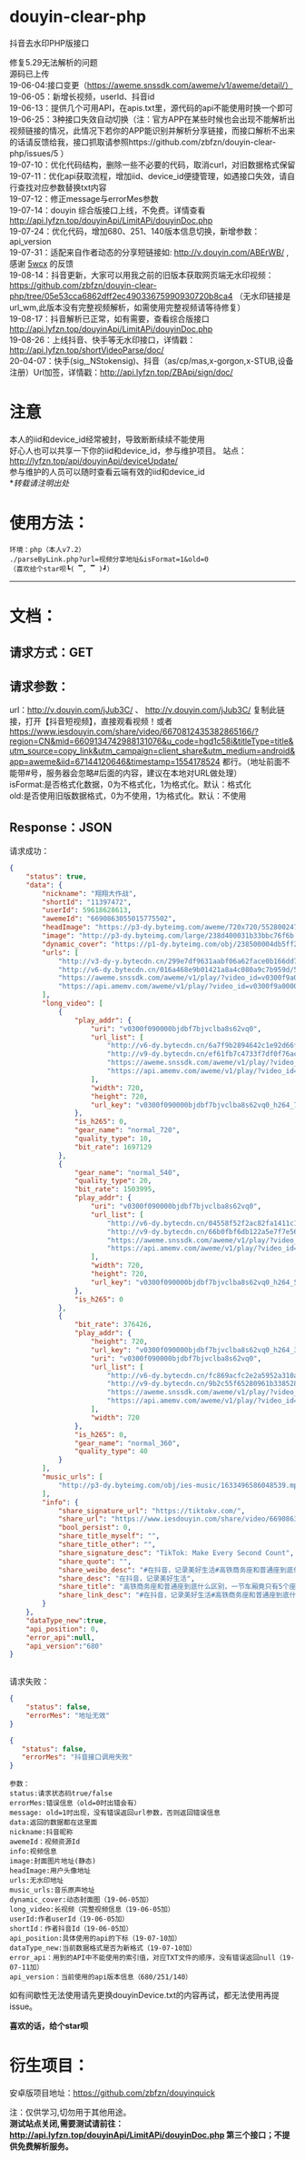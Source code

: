 # douyin-clear-php
抖音去水印PHP版接口  

修复5.29无法解析的问题  
源码已上传  
19-06-04:接口变更（https://aweme.snssdk.com/aweme/v1/aweme/detail/）  
19-06-05：新增长视频，userId、抖音id  
19-06-13：提供几个可用API，在apis.txt里，源代码的api不能使用时换一个即可  
19-06-25：3种接口失效自动切换（注：官方APP在某些时候也会出现不能解析出视频链接的情况，此情况下若你的APP能识别并解析分享链接，而接口解析不出来的话请反馈给我，接口抓取请参照https://github.com/zbfzn/douyin-clear-php/issues/5 ）  
19-07-10：优化代码结构，删除一些不必要的代码，取消curl，对旧数据格式保留  
19-07-11：优化api获取流程，增加iid、device_id便捷管理，如遇接口失效，请自行查找对应参数替换txt内容  
19-07-12：修正message与errorMes参数  
19-07-14：douyin 综合版接口上线，不免费。详情查看 http://api.lyfzn.top/douyinApi/LimitAPi/douyinDoc.php  
19-07-24：优化代码，增加680、251、140版本信息切换，新增参数：api_version  
19-07-31：适配来自作者动态的分享短链接如: http://v.douyin.com/ABErWB/ ,感谢 [5wcx](https://github.com/5wcx) 的反馈   
19-08-14：抖音更新，大家可以用我之前的旧版本获取网页端无水印视频：https://github.com/zbfzn/douyin-clear-php/tree/05e53cca6862dff2ec49033675990930720b8ca4 （无水印链接是url_wm,此版本没有完整视频解析，如需使用完整视频请等待修复）  
19-08-17：抖音解析已正常，如有需要，查看综合版接口  http://api.lyfzn.top/douyinApi/LimitAPi/douyinDoc.php  
19-08-26：上线抖音、快手等无水印接口，详情戳：http://api.lyfzn.top/shortVideoParse/doc/  
20-04-07：快手(sig,_NStokensig)、抖音（as/cp/mas,x-gorgon,x-STUB,设备注册）Url加签，详情戳：http://api.lyfzn.top/ZBApi/sign/doc/


# 注意  
本人的iid和device_id经常被封，导致断断续续不能使用    
好心人也可以共享一下你的iid和device_id，参与维护项目。
站点：http://lyfzn.top/api/douyinApi/deviceUpdate/  
参与维护的人员可以随时查看云端有效的iid和device_id  
**转载请注明出处*

使用方法：  
==
    环境：php（本人v7.2）
    ./parseByLink.php?url=视频分享地址&isFormat=1&old=0
    （喜欢给个star呗┗( ▔, ▔ )┛）
 ********
 文档： 
 ==
  请求方式：GET  
  --
  请求参数：  
  --
  url：http://v.douyin.com/jJub3C/ 、 http://v.douyin.com/jJub3C/ 复制此链接，打开【抖音短视频】，直接观看视频！或者 https://www.iesdouyin.com/share/video/6670812435382865166/?region=CN&mid=6609134742988131076&u_code=hgd1c58i&titleType=title&utm_source=copy_link&utm_campaign=client_share&utm_medium=android&app=aweme&iid=67144120646&timestamp=1554178524
都行。（地址前面不能带\#号，服务器会忽略\#后面的内容，建议在本地对URL做处理）  
  isFormat:是否格式化数据，0为不格式化，1为格式化。默认：格式化  
  old:是否使用旧版数据格式，0为不使用，1为格式化。默认：不使用  
  
  Response：JSON  
  --
请求成功：
````json
{
    "status": true,
    "data": {
        "nickname": "翔翔大作战",
        "shortId": "11397472",
        "userId": 59618628613,
        "awemeId": "6690863055015775502",
        "headImage": "https://p3-dy.byteimg.com/aweme/720x720/552800247d0a9e145b74.jpeg",
        "image": "http://p3-dy.byteimg.com/large/238d400031b33bbc76f6b.jpeg",
        "dynamic_cover": "https://p1-dy.byteimg.com/obj/238500004db5ff26aea6a",
        "urls": [
            "http://v3-dy-y.bytecdn.cn/299e7df9631aabf06a62face0b166dd7/5d24d545/video/m/220c37bbfd63b114b48a33ec7fe99ff4cab116210f630000aa53aeba0895/?rc=amhpeWp0dW1lbTMzZGkzM0ApQHRAbzQ3ODozNjczNDY4MzM6PDNAKXUpQGczdSlAZjN2KUBmcHcxZnNoaGRmOzRAYmllaDQzbmRhXy0tNi0wc3MtbyNvIy42MjM1LS4tLTIyLS4tLi9pOmIvcCM6YS1xIzpgLW8jYmZoXitqdDojLy5e",
            "http://v6-dy.bytecdn.cn/016a468e9b01421a8a4c080a9c7b959d/5d24d545/video/m/220c37bbfd63b114b48a33ec7fe99ff4cab116210f630000aa53aeba0895/",
            "https://aweme.snssdk.com/aweme/v1/play/?video_id=v0300f9a0000bjdbgjqr6q7gkvhfleeg&line=0&ratio=540p&media_type=4&vr_type=0&improve_bitrate=0&is_play_url=1",
            "https://api.amemv.com/aweme/v1/play/?video_id=v0300f9a0000bjdbgjqr6q7gkvhfleeg&line=1&ratio=540p&media_type=4&vr_type=0&improve_bitrate=0&is_play_url=1"
        ],
        "long_video": [
            {
                "play_addr": {
                    "uri": "v0300f090000bjdbf7bjvclba8s62vq0",
                    "url_list": [
                        "http://v6-dy.bytecdn.cn/6a7f9b2894642c1e92d66f6bb3922dd0/5d24d655/video/m/220f78f17639c464b24900c30f7f77fbb6311620e43c000056cfc17f4827/?rc=M3k5O2VmbTplbTMzPGkzM0ApQHRAbzQ3ODozNjczNDY4MzM6PDNAKXUpQGczdSlAZjN2KUBmcHcxZnNoaGRmOzRAbi9wXmlzX2NhXy0tLS0wc3M1byNvIy42MjM1LS4tLTIyLS4tLi9pOmIwcCM6YS1xIzpgLW8jYmZoXitqdDojLy5e",
                        "http://v9-dy.bytecdn.cn/ef61fb7c4733f7df0f76ac2ff5183f92/5d24d655/video/m/220f78f17639c464b24900c30f7f77fbb6311620e43c000056cfc17f4827/",
                        "https://aweme.snssdk.com/aweme/v1/play/?video_id=v0300f090000bjdbf7bjvclba8s62vq0&line=0&ratio=720p&media_type=4&vr_type=0&improve_bitrate=0&is_play_url=1",
                        "https://api.amemv.com/aweme/v1/play/?video_id=v0300f090000bjdbf7bjvclba8s62vq0&line=1&ratio=720p&media_type=4&vr_type=0&improve_bitrate=0&is_play_url=1"
                    ],
                    "width": 720,
                    "height": 720,
                    "url_key": "v0300f090000bjdbf7bjvclba8s62vq0_h264_720p_1697129"
                },
                "is_h265": 0,
                "gear_name": "normal_720",
                "quality_type": 10,
                "bit_rate": 1697129
            },
            {
                "gear_name": "normal_540",
                "quality_type": 20,
                "bit_rate": 1503995,
                "play_addr": {
                    "uri": "v0300f090000bjdbf7bjvclba8s62vq0",
                    "url_list": [
                        "http://v6-dy.bytecdn.cn/04558f52f2ac82fa1411c10890aabd03/5d24d655/video/m/220477b41d319374f16ae3f3a60861490c911620dd33000097146d7159d2/?rc=M3k5O2VmbTplbTMzPGkzM0ApQHRAbzQ3ODozNjczNDY4MzM6PDNAKXUpQGczdSlAZjN2KUBmcHcxZnNoaGRmOzRAbi9wXmlzX2NhXy0tLS0wc3M1byNvIy42MjM1LS4tLTIyLS4tLi9pOmIwcCM6YS1xIzpgLW8jYmZoXitqdDojLy5e",
                        "http://v9-dy.bytecdn.cn/66b0fbf6db122a5e7f7e56c9fbb9cfaa/5d24d655/video/m/220477b41d319374f16ae3f3a60861490c911620dd33000097146d7159d2/",
                        "https://aweme.snssdk.com/aweme/v1/play/?video_id=v0300f090000bjdbf7bjvclba8s62vq0&line=0&ratio=540p&media_type=4&vr_type=0&improve_bitrate=0&is_play_url=1",
                        "https://api.amemv.com/aweme/v1/play/?video_id=v0300f090000bjdbf7bjvclba8s62vq0&line=1&ratio=540p&media_type=4&vr_type=0&improve_bitrate=0&is_play_url=1"
                    ],
                    "width": 720,
                    "height": 720,
                    "url_key": "v0300f090000bjdbf7bjvclba8s62vq0_h264_540p_1503995"
                },
                "is_h265": 0
            },
            {
                "bit_rate": 376426,
                "play_addr": {
                    "height": 720,
                    "url_key": "v0300f090000bjdbf7bjvclba8s62vq0_h264_360p_376426",
                    "uri": "v0300f090000bjdbf7bjvclba8s62vq0",
                    "url_list": [
                        "http://v6-dy.bytecdn.cn/fc869acfc2e2a5952a310a311029477c/5d24d655/video/m/22044ef5d82c05446f488d4e6e2bc399f1e116210b63000033af3f0b1ce9/?rc=M3k5O2VmbTplbTMzPGkzM0ApQHRAbzQ3ODozNjczNDY4MzM6PDNAKXUpQGczdSlAZjN2KUBmcHcxZnNoaGRmOzRAbi9wXmlzX2NhXy0tLS0wc3M1byNvIy42MjM1LS4tLTIyLS4tLi9pOmIucCM6YS1xIzpgLW8jYmZoXitqdDojLy5e",
                        "http://v9-dy.bytecdn.cn/9b2c55f65280961b3385282a01e4aeb2/5d24d655/video/m/22044ef5d82c05446f488d4e6e2bc399f1e116210b63000033af3f0b1ce9/",
                        "https://aweme.snssdk.com/aweme/v1/play/?video_id=v0300f090000bjdbf7bjvclba8s62vq0&line=0&ratio=360p&media_type=4&vr_type=0&improve_bitrate=0&is_play_url=1",
                        "https://api.amemv.com/aweme/v1/play/?video_id=v0300f090000bjdbf7bjvclba8s62vq0&line=1&ratio=360p&media_type=4&vr_type=0&improve_bitrate=0&is_play_url=1"
                    ],
                    "width": 720
                },
                "is_h265": 0,
                "gear_name": "normal_360",
                "quality_type": 40
            }
        ],
        "music_urls": [
            "http://p3-dy.byteimg.com/obj/ies-music/1633496586048539.mp3"
        ],
        "info": {
            "share_signature_url": "https://tiktokv.com/",
            "share_url": "https://www.iesdouyin.com/share/video/6690863055015775502/?region=CN&mid=6690707475848809230&u_code=gj49fkd1&titleType=title",
            "bool_persist": 0,
            "share_title_myself": "",
            "share_title_other": "",
            "share_signature_desc": "TikTok: Make Every Second Count",
            "share_quote": "",
            "share_weibo_desc": "#在抖音，记录美好生活#高铁商务座和普通座到底什么区别，一节车厢竟只有5个座位，太爽#vlog美食记 #抖音玩乐攻略 ",
            "share_desc": "在抖音，记录美好生活",
            "share_title": "高铁商务座和普通座到底什么区别，一节车厢竟只有5个座位，太爽#vlog美食记 #抖音玩乐攻略 ",
            "share_link_desc": "#在抖音，记录美好生活#高铁商务座和普通座到底什么区别，一节车厢竟只有5个座位，太爽#vlog美食记 #抖音玩乐攻略  %s 复制此链接，打开【抖音短视频】，直接观看视频！"
        }
    },
    "dataType_new":true,
    "api_position": 0,
    "error_api":null,
    "api_version":"680"
}
      
````
请求失败：
````json
{
    "status": false,
    "errorMes": "地址无效"
}
````
````json
{
   "status": false,
   "errorMes": "抖音接口调用失败"
}
````

    参数：
    status:请求状态码true/false  
    errorMes:错误信息（old=0时出错会有） 
    message: old=1时出现，没有错误返回url参数，否则返回错误信息  
    data:返回的数据都在这里面  
    nickname:抖音昵称  
    awemeId：视频资源Id
    info:视频信息 
    image:封面图片地址(静态)
    headImage:用户头像地址  
    urls:无水印地址  
    music_urls:音乐原声地址 
    dynamic_cover:动态封面图（19-06-05加）  
    long_video:长视频（完整视频信息（19-06-05加）  
    userId:作者userId（19-06-05加）  
    shortId：作者抖音Id（19-06-05加）  
    api_position:具体使用的api的下标（19-07-10加）  
    dataType_new:当前数据格式是否为新格式（19-07-10加）  
    error_api：用到的API中不能使用的索引值，对应TXT文件的顺序，没有错误返回null（19-07-11加）  
    api_version：当前使用的api版本信息（680/251/140）
    
   如有间歇性无法使用请先更换douyinDevice.txt的内容再试，都无法使用再提issue。    

**喜欢的话，给个star呗**

衍生项目：  
==
安卓版项目地址：https://github.com/zbfzn/douyinquick  


<font>注：仅供学习,切勿用于其他用途。</font>  
**测试站点关闭,需要测试请前往：http://api.lyfzn.top/douyinApi/LimitAPi/douyinDoc.php 第三个接口；不提供免费解析服务。**

